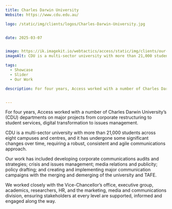 ```yaml
---
title: Charles Darwin University 
Website: https://www.cdu.edu.au/

logo: /static/img/clients/logos/Charles-Darwin-University.jpg


date: 2025-03-07


image: https://ik.imagekit.io/webtactics/access/static/img/clients/our-work/Charles-Darwin-University_O3m9RCQXT.jpg
imageAlt: CDU is a multi-sector university with more than 21,000 students across eight campuses and centres, and it has undergone some significant changes over time, requiring a robust, consistent and agile communications approach.

tags:
  - Showcase
  - Slider
  - Our Work

description: For four years, Access worked with a number of Charles Darwin University’s (CDU) departments on major projects from corporate restructuring to student services, digital transformation to issues management. 


---
```

For four years, Access worked with a number of Charles Darwin University’s (CDU) departments on major projects from corporate restructuring to student services, digital transformation to issues management. 

CDU is a multi-sector university with more than 21,000 students across eight campuses and centres, and it has undergone some significant changes over time, requiring a robust, consistent and agile communications approach.

Our work has included developing corporate communications audits and strategies; crisis and issues management; media relations and publicity; policy drafting; and creating and implementing major communication campaigns with the merging and demerging of the university and TAFE.

We worked closely with the Vice-Chancellor’s office, executive group, academics, researchers, HR, and the marketing, media and communications division, ensuring stakeholders at every level are supported, informed and engaged along the way.









